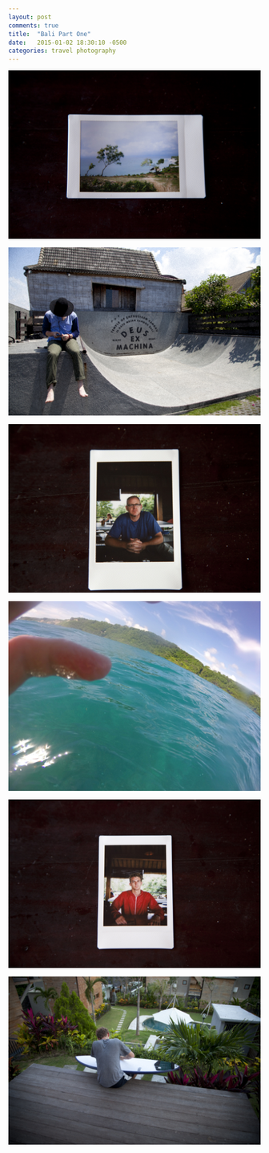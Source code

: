 ```yaml
---
layout: post
comments: true
title:  "Bali Part One"
date:   2015-01-02 18:30:10 -0500
categories: travel photography
---
```


![](assets/beachpolaroid.jpeg)

![](assets/connordeus.jpeg)

![](assets/dadpolaroid.jpeg)

![](assets/holdingcamerabali.jpeg)

![](assets/mepolaroid.jpeg)

![](assets/mewaxingsurfboard.jpeg)
